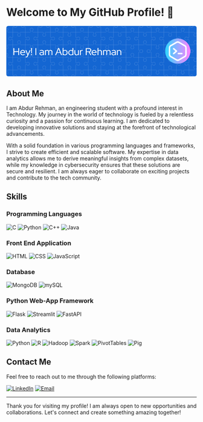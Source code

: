 # Welcome to My GitHub Profile! 👋

![Profile Banner](./image.png)

## About Me
I am Abdur Rehman, an engineering student with a profound interest in Technology. My journey in the world of technology is fueled by a relentless curiosity and a passion for continuous learning. I am dedicated to developing innovative solutions and staying at the forefront of technological advancements.

With a solid foundation in various programming languages and frameworks, I strive to create efficient and scalable software. My expertise in data analytics allows me to derive meaningful insights from complex datasets, while my knowledge in cybersecurity ensures that these solutions are secure and resilient. I am always eager to collaborate on exciting projects and contribute to the tech community.

## Skills

### Programming Languages
![C](https://img.shields.io/badge/-C-00599C?style=flat&logo=c&logoColor=white)
![Python](https://img.shields.io/badge/-Python-3776AB?style=flat&logo=python&logoColor=white)
![C++](https://img.shields.io/badge/-C++-00599C?style=flat&logo=cplusplus&logoColor=white)
![Java](https://img.shields.io/badge/-Java-007396?style=flat&logo=java&logoColor=white)

### Front End Application
![HTML](https://img.shields.io/badge/-HTML-E34F26?style=flat&logo=html5&logoColor=white)
![CSS](https://img.shields.io/badge/-CSS-1572B6?style=flat&logo=css3&logoColor=white)
![JavaScript](https://img.shields.io/badge/-JavaScript-F7DF1E?style=flat&logo=javascript&logoColor=black)

### Database
![MongoDB](https://img.shields.io/badge/-MongoDB-47A248?style=flat&logo=mongodb&logoColor=white)
![mySQL](https://img.shields.io/badge/-mySQL-4479A1?style=flat&logo=mysql&logoColor=white)

### Python Web-App Framework
![Flask](https://img.shields.io/badge/-Flask-000000?style=flat&logo=flask&logoColor=white)
![Streamlit](https://img.shields.io/badge/-Streamlit-FF4B4B?style=flat&logo=streamlit&logoColor=white)
![FastAPI](https://img.shields.io/badge/-FastAPI-009688?style=flat&logo=fastapi&logoColor=white)

### Data Analytics
![Python](https://img.shields.io/badge/-Python-3776AB?style=flat&logo=python&logoColor=white)
![R](https://img.shields.io/badge/-R-276DC3?style=flat&logo=r&logoColor=white)
![Hadoop](https://img.shields.io/badge/-Hadoop-66CCFF?style=flat&logo=apachehadoop&logoColor=black)
![Spark](https://img.shields.io/badge/-Spark-E25A1C?style=flat&logo=apachespark&logoColor=white)
![PivotTables](https://img.shields.io/badge/-PivotTables-217346?style=flat&logo=microsoftexcel&logoColor=white)
![Pig](https://img.shields.io/badge/-Pig-F7B93E?style=flat&logo=apachepig&logoColor=black)

## Contact Me
Feel free to reach out to me through the following platforms:

[![LinkedIn](https://img.shields.io/badge/-LinkedIn-0077B5?style=flat&logo=linkedin&logoColor=white)](https://www.linkedin.com/in/abdur-rehman-492135257/)
[![Email](https://img.shields.io/badge/-Email-D14836?style=flat&logo=gmail&logoColor=white)](mailto:abdrehman1435@gmail.com)

---

Thank you for visiting my profile! I am always open to new opportunities and collaborations. Let's connect and create something amazing together!
